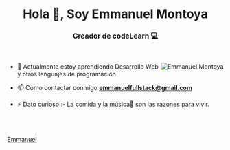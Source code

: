 <h1 align="center">Hola 👋, Soy Emmanuel Montoya</h1>
<h3 align="center">Creador de codeLearn 💻</h3>

<br>

<p><img align="right" src="https://github.com/Adam-pw/Adam-pw/blob/main/animation_500_kxa883sd.gif" alt="Emmanuel Montoya" /></p>

- 🌱 Actualmente estoy aprendiendo Desarrollo Web y otros lenguajes de programación

- 📫 Cómo contactar conmigo **emmanuelfullstack@gmail.com**

- ⚡ Dato curioso :- La comida y la música🎵 son las razones para vivir.

<br>

<p align="left"> <a href="https://twitter.com/" target="blank"><img
      src="https://img.shields.io/twitter/follow/?logo=twitter&style=for-the-badge" alt="" /></a> </p>

[Emmanuel](https://github.com/emmanuelmontoyalopez242006)
